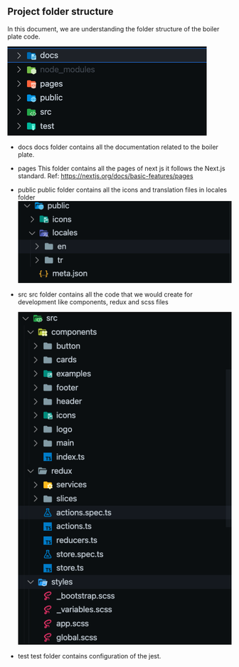 ## Project folder structure

In this document, we are understanding the folder structure of the boiler plate code.

![](folderStructure.png)

-   docs
    docs folder contains all the documentation related to the boiler plate.
-   pages
    This folder contains all the pages of next js it follows the Next.js standard. Ref: https://nextjs.org/docs/basic-features/pages
-   public
    public folder contains all the icons and translation files in locales folder
    ![](2021-09-06-13-37-31.png)
-   src
    src folder contains all the code that we would create for development like components, redux and scss files

    ![](2021-09-06-13-45-32.png)

-   test
    test folder contains configuration of the jest.
